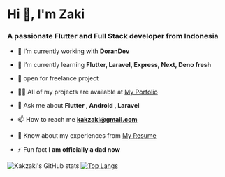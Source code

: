 <h1>Hi 👋, I'm Zaki</h1>
<h3>A passionate Flutter and Full Stack developer from Indonesia</h3>


- 🔭 I’m currently working with **DoranDev**

- 🌱 I’m currently learning **Flutter, Laravel, Express, Next, Deno fresh**

- 👯 open for freelance project

- 👨‍💻 All of my projects are available at [My Porfolio](https://kakzaki.deno.dev/)

- 💬 Ask me about **Flutter , Android , Laravel**

- 📫 How to reach me **kakzaki@gmail.com**

- 📄 Know about my experiences from [My Resume](https://kakzaki.my.id/)

- ⚡ Fun fact **I am officially a dad now**

![Kakzaki's GitHub stats](https://github-readme-stats.vercel.app/api?username=kakzaki&count_private=true)
[![Top Langs](https://github-readme-stats.vercel.app/api/top-langs/?username=kakzaki&layout=compact)](https://github.com/kakzaki/github-readme-stats)



